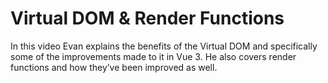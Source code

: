 # Virtual DOM & Render Functions

In this video Evan explains the benefits of the Virtual DOM and  specifically some of the improvements made to it in Vue 3.  He also  covers render functions and how they’ve been improved as well.